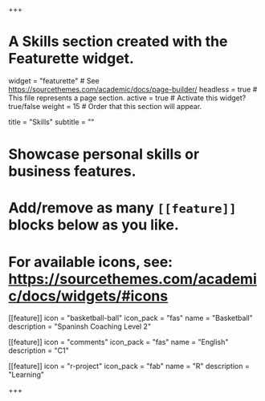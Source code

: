 +++
# A Skills section created with the Featurette widget.
widget = "featurette"  # See https://sourcethemes.com/academic/docs/page-builder/
headless = true  # This file represents a page section.
active = true  # Activate this widget? true/false
weight = 15  # Order that this section will appear.

title = "Skills"
subtitle = ""

# Showcase personal skills or business features.
# 
# Add/remove as many `[[feature]]` blocks below as you like.
# 
# For available icons, see: https://sourcethemes.com/academic/docs/widgets/#icons

[[feature]]
  icon = "basketball-ball"
  icon_pack = "fas"
  name = "Basketball"
  description = "Spaninsh Coaching Level 2"
  
[[feature]]
  icon = "comments"
  icon_pack = "fas"
  name = "English"
  description = "C1"

[[feature]]
  icon = "r-project"
  icon_pack = "fab"
  name = "R"
  description = "Learning"

+++
